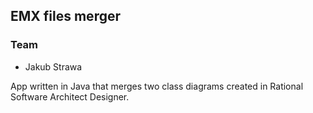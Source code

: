 ## EMX files merger

### Team
- Jakub Strawa

App written in Java that merges two class diagrams created in Rational Software Architect Designer.
